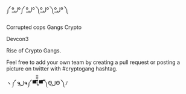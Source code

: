 ༼ ºل͟º༼ ºل͟º ༽ºل͟º ༽ºل͟º ༽

Corrupted cops
Gangs
Crypto

Devcon3


Rise of Crypto Gangs.

Feel free to add your own team by creating a pull request or posting a picture on twitter with #cryptogang hashtag.


ヽ༼ ຈل͜ຈ༼ ▀̿̿Ĺ̯̿̿▀̿ ̿༽Ɵ͆ل͜Ɵ͆ ༽ﾉ
